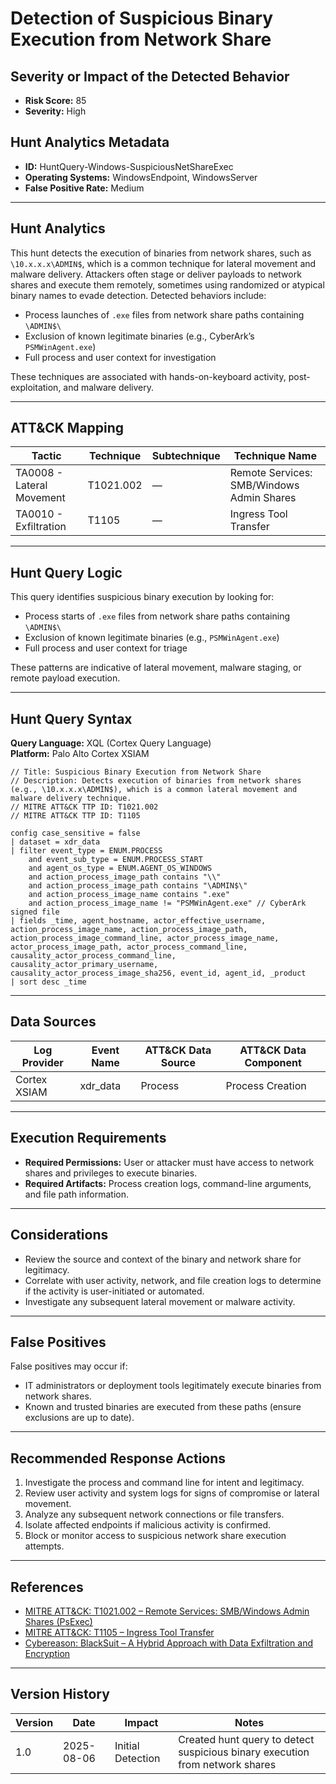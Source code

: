 # Detection of Suspicious Binary Execution from Network Share

## Severity or Impact of the Detected Behavior

- **Risk Score:** 85
- **Severity:** High

## Hunt Analytics Metadata

- **ID:** HuntQuery-Windows-SuspiciousNetShareExec
- **Operating Systems:** WindowsEndpoint, WindowsServer
- **False Positive Rate:** Medium

---

## Hunt Analytics

This hunt detects the execution of binaries from network shares, such as `\10.x.x.x\ADMIN$`, which is a common technique for lateral movement and malware delivery. Attackers often stage or deliver payloads to network shares and execute them remotely, sometimes using randomized or atypical binary names to evade detection. Detected behaviors include:

- Process launches of `.exe` files from network share paths containing `\ADMIN$\`
- Exclusion of known legitimate binaries (e.g., CyberArk’s `PSMWinAgent.exe`)
- Full process and user context for investigation

These techniques are associated with hands-on-keyboard activity, post-exploitation, and malware delivery.

---

## ATT&CK Mapping

| Tactic                        | Technique   | Subtechnique | Technique Name                                 |
|------------------------------|-------------|--------------|-----------------------------------------------|
| TA0008 - Lateral Movement    | T1021.002   | —            | Remote Services: SMB/Windows Admin Shares      |
| TA0010 - Exfiltration        | T1105       | —            | Ingress Tool Transfer                         |

---

## Hunt Query Logic

This query identifies suspicious binary execution by looking for:

- Process starts of `.exe` files from network share paths containing `\ADMIN$\`
- Exclusion of known legitimate binaries (e.g., `PSMWinAgent.exe`)
- Full process and user context for triage

These patterns are indicative of lateral movement, malware staging, or remote payload execution.

---

## Hunt Query Syntax

**Query Language:** XQL (Cortex Query Language)  
**Platform:** Palo Alto Cortex XSIAM

```xql
// Title: Suspicious Binary Execution from Network Share
// Description: Detects execution of binaries from network shares (e.g., \10.x.x.x\ADMIN$), which is a common lateral movement and malware delivery technique.
// MITRE ATT&CK TTP ID: T1021.002
// MITRE ATT&CK TTP ID: T1105

config case_sensitive = false
| dataset = xdr_data
| filter event_type = ENUM.PROCESS
    and event_sub_type = ENUM.PROCESS_START
    and agent_os_type = ENUM.AGENT_OS_WINDOWS
    and action_process_image_path contains "\\"
    and action_process_image_path contains "\ADMIN$\"
    and action_process_image_name contains ".exe"
    and action_process_image_name != "PSMWinAgent.exe" // CyberArk signed file
| fields _time, agent_hostname, actor_effective_username, action_process_image_name, action_process_image_path, action_process_image_command_line, actor_process_image_name, actor_process_image_path, actor_process_command_line, causality_actor_process_command_line, causality_actor_primary_username, causality_actor_process_image_sha256, event_id, agent_id, _product
| sort desc _time
```

---

## Data Sources

| Log Provider   | Event Name   | ATT&CK Data Source  | ATT&CK Data Component  |
|----------------|--------------|---------------------|------------------------|
| Cortex XSIAM   | xdr_data     | Process             | Process Creation       |

---

## Execution Requirements

- **Required Permissions:** User or attacker must have access to network shares and privileges to execute binaries.
- **Required Artifacts:** Process creation logs, command-line arguments, and file path information.

---

## Considerations

- Review the source and context of the binary and network share for legitimacy.
- Correlate with user activity, network, and file creation logs to determine if the activity is user-initiated or automated.
- Investigate any subsequent lateral movement or malware activity.

---

## False Positives

False positives may occur if:

- IT administrators or deployment tools legitimately execute binaries from network shares.
- Known and trusted binaries are executed from these paths (ensure exclusions are up to date).

---

## Recommended Response Actions

1. Investigate the process and command line for intent and legitimacy.
2. Review user activity and system logs for signs of compromise or lateral movement.
3. Analyze any subsequent network connections or file transfers.
4. Isolate affected endpoints if malicious activity is confirmed.
5. Block or monitor access to suspicious network share execution attempts.

---

## References

- [MITRE ATT&CK: T1021.002 – Remote Services: SMB/Windows Admin Shares (PsExec)](https://attack.mitre.org/techniques/T1021/002/)
- [MITRE ATT&CK: T1105 – Ingress Tool Transfer](https://attack.mitre.org/techniques/T1105/)
- [Cybereason: BlackSuit – A Hybrid Approach with Data Exfiltration and Encryption](https://www.cybereason.com/blog/blacksuit-data-exfil)

---

## Version History

| Version | Date       | Impact            | Notes                                                                                      |
|---------|------------|-------------------|--------------------------------------------------------------------------------------------|
| 1.0     | 2025-08-06 | Initial Detection | Created hunt query to detect suspicious binary execution from network shares                |
